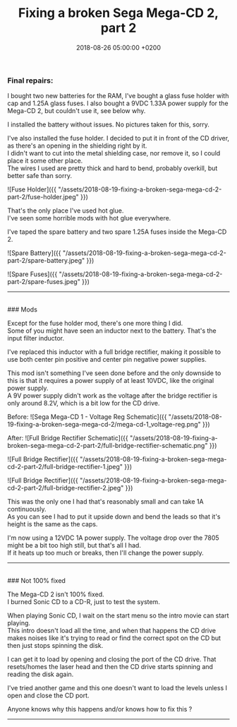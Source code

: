 ﻿---
layout: post
title:  "Fixing a broken Sega Mega-CD 2, part 2"
date:   2018-08-26 05:00:00 +0200
categories: [electronics, repair, Sega]
---
### Final repairs:

I bought two new batteries for the RAM, I've bought a glass fuse holder with cap and 1.25A glass fuses.
I also bought a 9VDC 1.33A power supply for the Mega-CD 2, but couldn't use it, see below why.

I installed the battery without issues. No pictures taken for this, sorry.

I've also installed the fuse holder. I decided to put it in front of the CD driver, as there's an opening in the shielding right by it.<br/>
I didn't want to cut into the metal shielding case, nor remove it, so I could place it some other place.<br/>
The wires I used are pretty thick and hard to bend, probably overkill, but better safe than sorry.

![Fuse Holder]({{ "/assets/2018-08-19-fixing-a-broken-sega-mega-cd-2-part-2/fuse-holder.jpeg" }})

That's the only place I've used hot glue.<br/>
I've seen some horrible mods with hot glue everywhere.

I've taped the spare battery and two spare 1.25A fuses inside the Mega-CD 2.<br/>

![Spare Battery]({{ "/assets/2018-08-19-fixing-a-broken-sega-mega-cd-2-part-2/spare-battery.jpeg" }})

![Spare Fuses]({{ "/assets/2018-08-19-fixing-a-broken-sega-mega-cd-2-part-2/spare-fuses.jpeg" }})

***********************
<br/>
### Mods

Except for the fuse holder mod, there's one more thing I did.<br/>
Some of you might have seen an inductor next to the battery. That's the input filter inductor.

I've replaced this inductor with a full bridge rectifier, making it possible to use both center pin positive and center pin negative power supplies.

This mod isn't something I've seen done before and the only downside to this is that it requires a power supply of at least 10VDC, like the original power supply.<br/>
A 9V power supply didn't work as the voltage after the bridge rectifier is only around 8.2V, which is a bit low for the CD drive.<br/>

Before:
![Sega Mega-CD 1 - Voltage Reg Schematic]({{ "/assets/2018-08-19-fixing-a-broken-sega-mega-cd-2/mega-cd-1_voltage-reg.png" }})

After:
![Full Bridge Rectifier Schematic]({{ "/assets/2018-08-19-fixing-a-broken-sega-mega-cd-2-part-2/full-bridge-rectifier-schematic.png" }})

![Full Bridge Rectifier]({{ "/assets/2018-08-19-fixing-a-broken-sega-mega-cd-2-part-2/full-bridge-rectifier-1.jpeg" }})

![Full Bridge Rectifier]({{ "/assets/2018-08-19-fixing-a-broken-sega-mega-cd-2-part-2/full-bridge-rectifier-2.jpeg" }})

This was the only one I had that's reasonably small and can take 1A continuously.<br/>
As you can see I had to put it upside down and bend the leads so that it's height is the same as the caps.

I'm now using a 12VDC 1A power supply. The voltage drop over the 7805 might be a bit too high still, but that's all I had.<br/>
If it heats up too much or breaks, then I'll change the power supply.

***************************
<br/>
### Not 100% fixed

The Mega-CD 2 isn't 100% fixed.<br/>
I burned Sonic CD to a CD-R, just to test the system.

When playing Sonic CD, I wait on the start menu so the intro movie can start playing.<br/>
This intro doesn't load all the time, and when that happens the CD drive makes noises like it's trying to read or find the correct spot on the CD but then just stops spinning the disk.

I can get it to load by opening and closing the port of the CD drive. That resets/homes the laser head and then the CD drive starts spinning and reading the disk again.

I've tried another game and this one doesn't want to load the levels unless I open and close the CD port.

Anyone knows why this happens and/or knows how to fix this ?

******************************